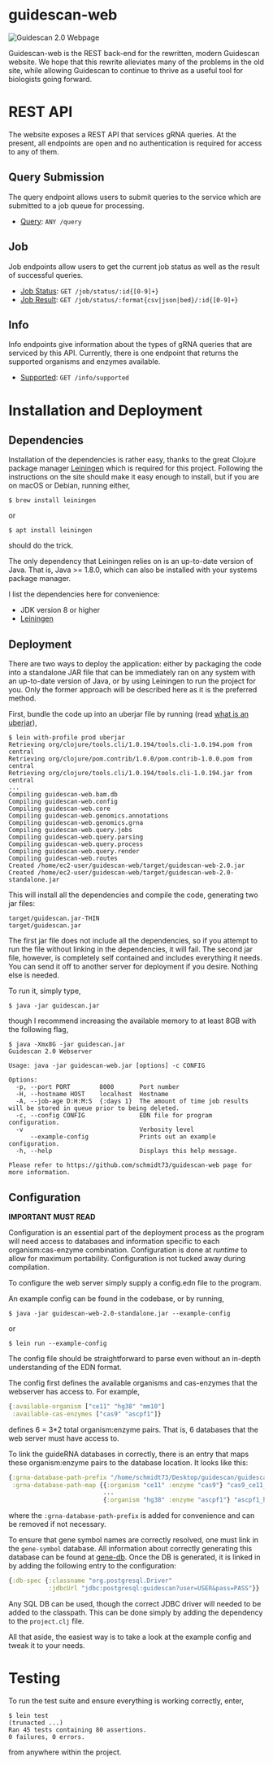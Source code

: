 # guidescan-web

![Guidescan 2.0 Webpage](https://i.imgur.com/KEps36y.png)

Guidescan-web is the REST back-end for the rewritten, modern Guidescan
website. We hope that this rewrite alleviates many of the problems in
the old site, while allowing Guidescan to continue to thrive as a
useful tool for biologists going forward.

# REST API

The website exposes a REST API that services gRNA queries. At the
present, all endpoints are open and no authentication is required for
access to any of them.

## Query Submission

The query endpoint allows users to submit queries to the service which
are submitted to a job queue for processing.

* [Query](doc/rest_api/query.md): `ANY /query`

## Job 

Job endpoints allow users to get the current job status as well as the
result of successful queries.

* [Job Status](/doc/rest_api/job_status.md): `GET /job/status/:id{[0-9]+}`
* [Job Result](/doc/rest_api/job_result.md): `GET /job/status/:format{csv|json|bed}/:id{[0-9]+}`

## Info

Info endpoints give information about the types of gRNA queries that
are serviced by this API. Currently, there is one endpoint that
returns the supported organisms and enzymes available.

* [Supported](/doc/rest_api/supported_info.md): `GET /info/supported`

# Installation and Deployment

## Dependencies

Installation of the dependencies is rather easy, thanks to the great
Clojure package manager [Leiningen](https://leiningen.org/
"Leiningen") which is required for this project. Following the
instructions on the site should make it easy enough to install, but if
you are on macOS or Debian, running either,

``` shell
$ brew install leiningen
```

or 

``` shell
$ apt install leiningen
```

should do the trick. 

The only dependency that Leiningen relies on is an up-to-date version
of Java. That is, Java >= 1.8.0, which can also be installed with your
systems package manager.

I list the dependencies here for convenience:

- JDK version 8 or higher
- [Leiningen](https://leiningen.org/ "Leiningen")

## Deployment

There are two ways to deploy the application: either by packaging the
code into a standalone JAR file that can be immediately ran on any
system with an up-to-date version of Java, or by using Leiningen to
run the project for you. Only the former approach will be described
here as it is the preferred method.

First, bundle the code up into an uberjar file by running (read 
[what is an uberjar](https://stackoverflow.com/questions/11947037/what-is-an-uber-jar 
"what is an uberjar")),

``` shell
$ lein with-profile prod uberjar
Retrieving org/clojure/tools.cli/1.0.194/tools.cli-1.0.194.pom from central
Retrieving org/clojure/pom.contrib/1.0.0/pom.contrib-1.0.0.pom from central
Retrieving org/clojure/tools.cli/1.0.194/tools.cli-1.0.194.jar from central
...
Compiling guidescan-web.bam.db
Compiling guidescan-web.config
Compiling guidescan-web.core
Compiling guidescan-web.genomics.annotations
Compiling guidescan-web.genomics.grna
Compiling guidescan-web.query.jobs
Compiling guidescan-web.query.parsing
Compiling guidescan-web.query.process
Compiling guidescan-web.query.render
Compiling guidescan-web.routes
Created /home/ec2-user/guidescan-web/target/guidescan-web-2.0.jar
Created /home/ec2-user/guidescan-web/target/guidescan-web-2.0-standalone.jar
```

This will install all the dependencies and compile the code, generating
two jar files:

``` shell
target/guidescan.jar-THIN
target/guidescan.jar
```

The first jar file does not include all the dependencies, so if you
attempt to run the file without linking in the dependencies, it will
fail. The second jar file, however, is completely self contained and
includes everything it needs. You can send it off to another server
for deployment if you desire. Nothing else is needed.

To run it, simply type,

``` shell
$ java -jar guidescan.jar
```

though I recommend increasing the available memory to at least 8GB with the following flag,

``` shell
$ java -Xmx8G -jar guidescan.jar
Guidescan 2.0 Webserver

Usage: java -jar guidescan-web.jar [options] -c CONFIG 

Options:
  -p, --port PORT        8000       Port number
  -H, --hostname HOST    localhost  Hostname
  -A, --job-age D:H:M:S  {:days 1}  The amount of time job results will be stored in queue prior to being deleted.
  -c, --config CONFIG               EDN file for program configuration.
  -v                                Verbosity level
      --example-config              Prints out an example configuration.
  -h, --help                        Displays this help message.

Please refer to https://github.com/schmidt73/guidescan-web page for more information.
```

## Configuration

**IMPORTANT MUST READ**

Configuration is an essential part of the deployment process as the
program will need access to databases and information specific to each
organism:cas-enzyme combination. Configuration is done at *runtime* to
allow for maximum portability. Configuration is not tucked away during
compilation.

To configure the web server simply supply a config.edn file to the
program.

An example config can be found in the codebase, or by running,

``` shell
$ java -jar guidescan-web-2.0-standalone.jar --example-config 
```

or

```shell
$ lein run --example-config
```

The config file should be straightforward to parse even without
an in-depth understanding of the EDN format.

The config first defines the available organisms and cas-enzymes that
the webserver has access to. For example,

``` clojure
{:available-organism ["ce11" "hg38" "mm10"]
 :available-cas-enzymes ["cas9" "ascpf1"]}
```

defines 6 = 3*2 total organism:enzyme pairs. That is, 6 databases that
the web server must have access to.

To link the guideRNA databases in correctly, there is an entry that
maps these organism:enzyme pairs to the database location. It looks
like this:

``` clojure
{:grna-database-path-prefix "/home/schmidt73/Desktop/guidescan/guidescan-website/database"
 :grna-database-path-map {{:organism "ce11" :enzyme "cas9"} "cas9_ce11_all_guides.bam"
                          ...
                          {:organism "hg38" :enzyme "ascpf1"} "ascpf1_hg38_all_guides.bam"}}
```

where the `:grna-database-path-prefix` is added for convenience and
can be removed if not necessary.

To ensure that gene symbol names are correctly resolved, one must link
in the `gene-symbol` database. All information about correctly
generating this database can be found at
[gene-db](doc/databases/intro.md). Once the DB is generated, it is linked
in by adding the following entry to the configuration:

``` clojure
{:db-spec {:classname "org.postgresql.Driver"
           :jdbcUrl "jdbc:postgresql:guidescan?user=USER&pass=PASS"}}
```

Any SQL DB can be used, though the correct JDBC driver will needed to
be added to the classpath. This can be done simply by adding the
dependency to the `project.clj` file.

All that aside, the easiest way is to take a look at the example
config and tweak it to your needs.

# Testing

To run the test suite and ensure everything is working correctly,
enter,

``` shell
$ lein test
(trunacted ...)
Ran 45 tests containing 80 assertions.
0 failures, 0 errors.
```

from anywhere within the project.
